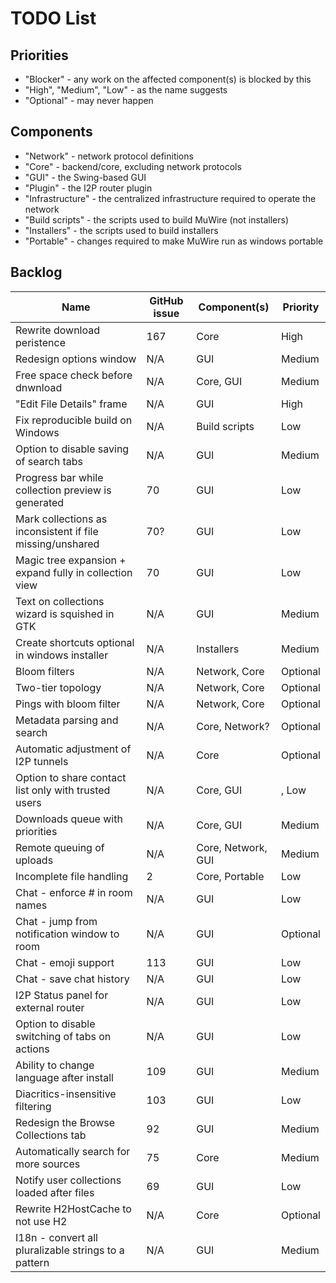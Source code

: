 # TODO List

## Priorities
* "Blocker" - any work on the affected component(s) is blocked by this
* "High", "Medium", "Low" - as the name suggests
* "Optional" - may never happen

## Components
* "Network" - network protocol definitions
* "Core" - backend/core, excluding network protocols
* "GUI" - the Swing-based GUI
* "Plugin" - the I2P router plugin
* "Infrastructure" - the centralized infrastructure required to operate the network
* "Build scripts" - the scripts used to build MuWire (not installers)
* "Installers" - the scripts used to build installers
* "Portable" - changes required to make MuWire run as windows portable

## Backlog

|Name|GitHub issue|Component(s)|Priority|
|---|---|---|---|
|Rewrite download peristence|167|Core|High|
|Redesign options window|N/A|GUI|Medium|
|Free space check before dnwnload|N/A|Core, GUI|Medium|
|"Edit File Details" frame|N/A|GUI|High|
|Fix reproducible build on Windows| N/A| Build scripts | Low|
|Option to disable saving of search tabs| N/A | GUI | Medium |
|Progress bar while collection preview is generated | 70 | GUI | Low |
|Mark collections as inconsistent if file missing/unshared | 70? | GUI | Low|
|Magic tree expansion + expand fully in collection view | 70 | GUI | Low |
|Text on collections wizard is squished in GTK | N/A | GUI | Medium |
|Create shortcuts optional in windows installer | N/A | Installers | Medium |
|Bloom filters| N/A | Network, Core | Optional |
|Two-tier topology | N/A | Network, Core | Optional |
|Pings with bloom filter | N/A | Network, Core | Optional |
|Metadata parsing and search | N/A | Core, Network? | Optional |
|Automatic adjustment of I2P tunnels | N/A | Core | Optional |
|Option to share contact list only with trusted users | N/A | Core, GUI|, Low |
|Downloads queue with priorities | N/A | Core, GUI | Medium |
|Remote queuing of uploads | N/A | Core, Network, GUI | Medium |
|Incomplete file handling | 2 | Core, Portable | Low |
|Chat - enforce # in room names | N/A | GUI | Low |
|Chat - jump from notification window to room | N/A | GUI | Optional |
|Chat - emoji support | 113 | GUI | Low |
|Chat - save chat history | N/A | GUI | Low |
|I2P Status panel for external router | N/A | GUI | Low |
|Option to disable switching of tabs on actions | N/A | GUI | Low |
|Ability to change language after install| 109 | GUI | Medium |
|Diacritics-insensitive filtering | 103 | GUI | Low |
|Redesign the Browse Collections tab | 92 | GUI | Medium |
|Automatically search for more sources | 75 | Core | Medium |
|Notify user collections loaded after files | 69 | GUI | Low |
|Rewrite H2HostCache to not use H2| N/A | Core | Optional|
|I18n - convert all pluralizable strings to a pattern | N/A | GUI | Medium |
